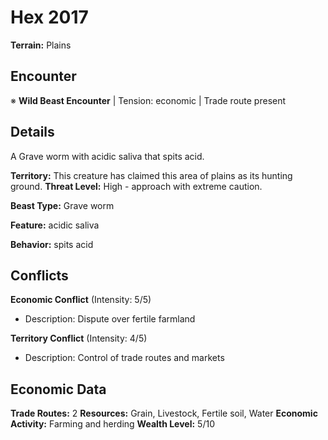 # Hex 2017

**Terrain:** Plains

## Encounter
※ **Wild Beast Encounter** | Tension: economic | Trade route present

## Details
A Grave worm with acidic saliva that spits acid.

**Territory:** This creature has claimed this area of plains as its hunting ground.
**Threat Level:** High - approach with extreme caution.

**Beast Type:** Grave worm

**Feature:** acidic saliva

**Behavior:** spits acid

## Conflicts
**Economic Conflict** (Intensity: 5/5)
- Description: Dispute over fertile farmland

**Territory Conflict** (Intensity: 4/5)
- Description: Control of trade routes and markets

## Economic Data
**Trade Routes:** 2
**Resources:** Grain, Livestock, Fertile soil, Water
**Economic Activity:** Farming and herding
**Wealth Level:** 5/10
